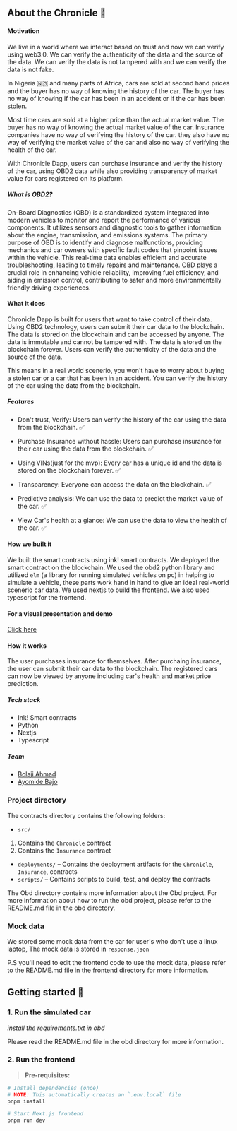 

## About the Chronicle  📖

#### Motivation

We live in a world where we interact based on trust and now we can verify using web3.0. We can verify the authenticity of the data and the source of the data. We can verify the data is not tampered with and we can verify the data is not fake.

In Nigeria 🇳🇬 and many parts of Africa, cars are sold at second hand prices and the buyer has no way of knowing the history of the car. The buyer has no way of knowing if the car has been in an accident or if the car has been stolen. 

Most time cars are sold at a higher price than the actual market value. The buyer has no way of knowing the actual market value of the car. Insurance companies have no way of verifying the history of the car. they also have no way of verifying the market value of the car and also no way of verifying the health of the car.

With Chronicle Dapp, users can purchase insurance and verify the history of the car, using OBD2 data while also providing transparency of market value for cars registered on its platform.

##### What is OBD2?

On-Board Diagnostics (OBD) is a standardized system integrated into modern vehicles to monitor and report the performance of various components. It utilizes sensors and diagnostic tools to gather information about the engine, transmission, and emissions systems. The primary purpose of OBD is to identify and diagnose malfunctions, providing mechanics and car owners with specific fault codes that pinpoint issues within the vehicle. This real-time data enables efficient and accurate troubleshooting, leading to timely repairs and maintenance. OBD plays a crucial role in enhancing vehicle reliability, improving fuel efficiency, and aiding in emission control, contributing to safer and more environmentally friendly driving experiences.


#### What it does

Chronicle Dapp is built for users that want to take control of their data. Using OBD2 technology, users can submit their car data to the blockchain. The data is stored on the blockchain and can be accessed by anyone. The data is immutable and cannot be tampered with. The data is stored on the blockchain forever. Users can verify the authenticity of the data and the source of the data. 

This means in a real world scenerio, you won't have to worry about buying a stolen car or a car that has been in an accident. You can verify the history of the car using the data from the blockchain.


##### Features

- Don't trust, Verify: Users can verify the history of the car using the data from the blockchain. ✅ 

- Purchase Insurance without hassle: Users can purchase insurance for their car using the data from the blockchain. ✅  

- Using VINs(just for the mvp): Every car has a unique id and the data is stored on the blockchain forever. ✅

- Transparency: Everyone can access the data on the blockchain. ✅

- Predictive analysis: We can use the data to predict the market value of the car. ✅

- View Car's health at a glance: We can use the data to view the health of the car. ✅



#### How we built it

We built the smart contracts using ink! smart contracts. We deployed the smart contract on the blockchain. We used the obd2 python library and utilized `elm` (a library for running simulated vehicles on pc) in helping to simulate a vehicle, these parts work hand in hand to give an ideal real-world scenerio car data. We used nextjs to build the frontend. We also used typescript for the frontend. 


#### For a visual presentation and demo
[Click here](https://www.loom.com/share/d172a71b06da4006ba324362e7f36e03?sid=855c3a0c-3a13-482f-a9fe-eae1f8da87a1)


#### How it works

The user purchases insurance for themselves. After purchaing insurance, the user can submit their car data to the blockchain. The registered cars can now be viewed by anyone including car's health and market price prediction.

##### Tech stack

- Ink! Smart contracts
- Python
- Nextjs
- Typescript

##### Team

- [Bolaji Ahmad]()
- [Ayomide Bajo]()

### Project directory

The contracts directory contains the following folders:
- `src/`

 1. Contains the `Chronicle` contract
 2. Contains the `Insurance` contract

- `deployments/` – Contains the deployment artifacts for the `Chronicle`, `Insurance`, contracts
- `scripts/` – Contains scripts to build, test, and deploy the contracts

The Obd directory contains more information about the Obd project. For more information about how to run the obd project, please refer to the README.md file in the obd directory.


### Mock data

We stored some mock data from the car for user's who don't use a linux laptop, The mock data is stored in `response.json`

P.S you'll need to edit the frontend code to use the mock data, please refer to the README.md file in the frontend directory for more information.


## Getting started 🚀



### 1. Run the simulated car
   *install the requirements.txt in obd*

   Please read the README.md file in the obd directory for more information.


### 2. Run the frontend


> **Pre-requisites:**


```bash
# Install dependencies (once)
# NOTE: This automatically creates an `.env.local` file
pnpm install

# Start Next.js frontend
pnpm run dev



